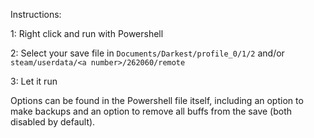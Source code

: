 Instructions:

1: Right click and run with Powershell

2: Select your save file in `Documents/Darkest/profile_0/1/2` and/or `steam/userdata/<a number>/262060/remote`

3: Let it run

Options can be found in the Powershell file itself, including an option to make backups and an option to remove all buffs from the save (both disabled by default).
